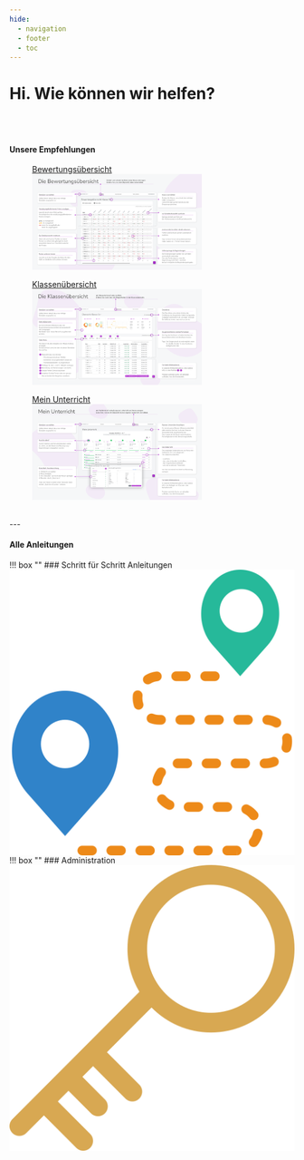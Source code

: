 ```yaml
---
hide:
  - navigation
  - footer
  - toc
---
```


# Hi. Wie können wir helfen?
<br>
<br>
<p style="text-align: center"><h4>Unsere Empfehlungen</h4></p>


<div class="space-around">
  <a href="./img/quick_start/bewertungsuebersicht.png" target="_blank">
      <figure>
          <figcaption class="img-caption">Bewertungsübersicht</figcaption>
          <img class="image scale" src="./img/quick_start/bewertungsuebersicht.png" alt="Mein Unterricht" width="300" height="">
      </figure>
  </a>

  <a href="./img/quick_start/klassenuebersicht.png" target="_blank">
      <figure>
          <figcaption class="img-caption">Klassenübersicht</figcaption>
          <img class="image scale" src="./img/quick_start/klassenuebersicht.png" alt="Mein Unterricht" width="300" height="">
      </figure>
  </a>

  <a href="./img/quick_start/mein_unterricht.png" target="_blank">
      <figure>
          <figcaption class="img-caption">Mein Unterricht</figcaption>
          <img class="image scale" src="./img/quick_start/mein_unterricht.png" alt="Mein Unterricht" width="300" height="">
      </figure>
  </a>
</div>
<br>
---
<br>
<p style="text-align: center"><h4>Alle Anleitungen</h4></p>

!!! box ""
    <img class="off-glb img-small-left" src="./img/assets/icons/route.png" align="left">
    ### Schritt für Schritt Anleitungen

    Einfache Erklärungen typischer Aufgaben - Schritt für Schritt.


    [weiterlesen...](Anleitungen/Schritt_für_Schritt/Arbeits-_&_Sozialverhalten.md)

<!-- !!! box ""
    <img class="img-small-left" src="./img/assets/icons/lagen.png" align="left">
    ### Arbeitsbereiche

    Lerne hier die einzelnen Arbeitsbereiche in Diplomify kennen - und was du dort alles machen kannst.


    [weiterlesen...](Anleitungen/Arbeitsbereiche/Bewertungsuebersicht.md) -->


<!-- !!! box ""
    <img class="off-glb img-small-left" src="./img/assets/icons/zauberstab.png" align="left">
    ### Komfortfunktionen

    Diplomify unterstützt dich bei der Arbeit. Lerne hier, wie genau.

    [weiterlesen...](quick_start.md)
--- -->

!!! box ""
    <img class="off-glb img-small-left" src="./img/assets/icons/schlussel.png" align="left">
    ### Administration

    Diplomify unterstützt dich bei der Arbeit. Lerne hier, wie genau.

    [weiterlesen...](Anleitungen/Administration/Übersicht.md)